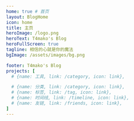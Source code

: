 ```yaml
---
home: true # 首页
layout: BlogHome
icon: home
title: 主页
heroImage: /logo.png
heroText: T4mako's Blog
heroFullScreen: true
tagline: 相信的心就是你的魔法
bgImage: /assets/images/bg.png

footer: T4mako's Blog
projects: [ 
  # {name: 工具, link: /category, icon: link},

  # {name: 分类, link: /category, icon: link},
  # {name: 标签, link: /tag, icon: link},
  # {name: 时间线, link: /timeline, icon: link},
  # {name: 友链, link: /friends, icon: link},
]
---
```


<script>
  
</script>
